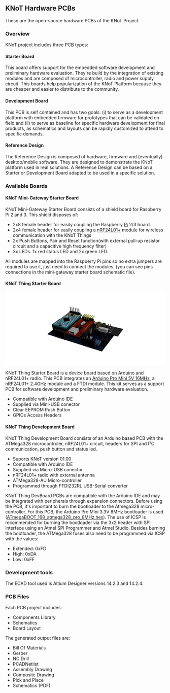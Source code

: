 ## KNoT Hardware PCBs

These are the open-source hardware PCBs of the KNoT Project.

### Overview

KNoT project includes three PCB types:

#### Starter Board

This board offers support for the embedded software development and preliminary hardware evaluation. They're build by the integration of existing modules and are composed of microcontroller, radio and power supply circuit. This boards help popularization of the KNoT Platform because they are cheaper and easier to distribute to the community.

#### Development Board

This PCB is self contained and has two goals: (i) to serve as a development platform with embedded firmware for prototypes that can be validated on field and (ii) to serve as baseline for specific hardware development for final products, as schematics and layouts can be rapidly customized to attend to specific demands.

#### Reference Design

The Reference Design is composed of hardware, firmware and (eventually) desktop/mobile software. They are designed to demonstrate the KNoT platform used in real solutions. A Reference Design can be based on a Starter or Development Board adapted to be used in a specific solution.


### Available Boards

#### KNoT Mini-Gateway Starter Board

KNoT Mini-Gateway Starter Board consists of a shield board for Raspberry Pi 2 and 3. This shield disposes of:

* 2x8 female header for easily coupling the Raspberry [Pi](https://www.raspberrypi.org/products/raspberry-pi-3-model-b/) 2/3 board.
* 2x4 female header for easily coupling a [nRF24L01+](https://www.nordicsemi.com/eng/Products/2.4GHz-RF/nRF24L01P) module for wireless communication with the KNoT Things
* 2x Push Buttons, Pair and Reset function(with external pull-up resistor circuit and a capacitive high frequency filter)
* 3x LEDs. 1x red status LED and 2x green LED.

All modules are mapped into the Raspberry Pi pins so no extra jumpers are required to use it, just need to connect the modules. (you can see pins connections in the mini-gateway starter board schematic file).


#### KNoT Thing Starter Board

![KNoT Starter Board](KNoT_Thing/KNoT_Thing_Starter_Board/images/Knot.png)

KNoT Thing Starter Board is a device board based on Arduino and nRF24L01+ radio. This PCB integrates an [Arduino Pro Mini 5V 16MHz](https://www.arduino.cc/en/Main/arduinoBoardProMini), a nRF24L01+ 2.4GHz module and a FTDI module. This kit serves as a support PCB for software development and preliminary hardware evaluation.

* Compatible with Arduino IDE
* Supplied via Mini-USB conector
* Clear EEPROM Push Button
* GPIOs Access Headers


#### KNoT Thing Development Board

KNoT Thing Development Board consists of an Arduino based PCB with the ATMega328 microcontroler, nRF24L01+ circuit, headers for SPI and I²C communication, push button and status led.

* Suports KNoT version 01.00
* Compatible with Arduino IDE
* Supplied via Micro-USB conector
* nRF24L01+ radio with external antenna
* ATMega328-AU Micro-controller
* Programmed through FTDI232RL USB-Serial converter

KNoT Thing DevBoard PCBs are compatible with the Arduino IDE and may be integrated with peripherals through expansion connectors.
Before using the PCB, it's important to burn the bootloader to the Atmega328 micro-controller. For this PCB, the Arduino Pro Mini 3.3V 8MHz bootloader is used ([ATmegaBOOT_168_atmega328_pro_8MHz.hex](https://github.com/arduino/Arduino/blob/master/hardware/arduino/avr/bootloaders/atmega/ATmegaBOOT_168_atmega328_pro_8MHz.hex)). The use of ICSP is recommended for burning the bootloader via the 3x2 header with SPI interface using an Atmel SPI Programmer and Atmel Studio. Besides burning the bootloader, the ATMega328 fuses also need to be programmed via ICSP with the values:
- Extended: 0xFD
- High: 0xDA
- Low: 0xFF


### Development tools

The ECAD tool used is Altium Designer versions 14.2.3 and 14.2.4.


### PCB Files

Each PCB project includes:
 - Components Library
 - Schematics
 - Board Layout

The generated output files are:
 - Bill Of Materials
 - Gerber
 - NC Drill
 - PCADNetlist
 - Assembly Drawing
 - Composite Drawing
 - Pick and Place
 - Schematics (PDF)
